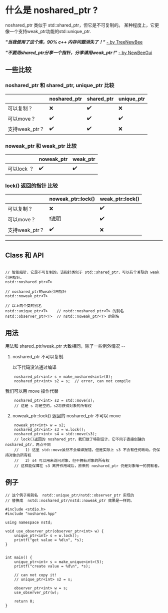 什么是 noshared_ptr ?
=============

noshared_ptr 类似于 std::shared_ptr，但它是不可复制的。
某种程度上，它更像一个支持weak_ptr功能的std::unique_ptr.

<b><i>"当我使用了这个库，90% c++ 内存问题消失了！"</i></b> <a href="https://github.com/xhawk18/noshared_ptr">- by TreeNewBee</a>

<b><i>"不要用shared_ptr分享一个指针，分享请用weak_ptr !"</i></b> <a href="https://github.com/xhawk18/noshared_ptr">- by NewBeeGui</a>

## 一些比较

### noshared_ptr 和 shared_ptr, unique_ptr 比较

|                | noshared_ptr       | shared_ptr         | unique_ptr         |
|----------------|--------------------|--------------------|--------------------|
| 可以复制？     | :x:                | :heavy_check_mark: | :x:                |
| 可以move？     | :heavy_check_mark: | :heavy_check_mark: | :heavy_check_mark: |
| 支持weak_ptr？ | :heavy_check_mark: | :heavy_check_mark: | :x:                |

### noweak_ptr 和 weak_ptr 比较

|             | noweak_ptr         | weak_ptr           |
|-------------|--------------------|--------------------|
| 可以lock ？ | :heavy_check_mark: | :heavy_check_mark: |

### lock() 返回的指针 比较

|                | noweak_ptr::lock()                        | weak_ptr::lock()   |
|----------------|-------------------------------------------|--------------------|
| 可以复制？     | :x:                                       | :heavy_check_mark: |
| 可以move？     | :exclamation:[说明](#noweak_ptr_lock) | :heavy_check_mark: |
| 支持weak_ptr？ | :heavy_check_mark:                        | :x:                |



------------

## Class 和 API

```

// 智能指针，它是不可复制的。该指针类似于 std::shared_ptr，可以有个关联的 weak引用指针。
nstd::noshared_ptr<T> 

// noshared_ptr的weak引用指针
nstd::noweak_ptr<T>

// 以上两个类的别名
nstd::unique_ptr<T>    // nstd::noshared_ptr<T> 的别名
nstd::observer_ptr<T>  // nstd::noweak_ptr<T> 的别名

```

## 用法

用法和 shared_ptr/weak_ptr 大致相同，除了一些例外情况 --

1. noshared_ptr 不可以复制.
   
   以下代码没法通过编译

```
    noshared_ptr<int> s = make_noshared<int>(8);
    noshared_ptr<int> s2 = s;  // error, can not compile
```

   我们可以用 move 操作代替

```
    noshared_ptr<int> s2 = std::move(s);
    // 这是 s 将是空的，s2将获得对象的所有权
```

2. <a id="noweak_ptr_lock">noweak_ptr::lock() 返回的 noshared_ptr 不可以 move</a>

```
    noweak_ptr<int> w = s2;
    noshared_ptr<int> s3 = w.lock();
    noshared_ptr<int> s4 = std::move(s3);
    // lock()返回的 noshared_ptr，我们做了特别设计，它不同于直接创建的 noshared_ptr，两点不同
    //   1) 这里 std::move虽然不会编译报错，但是实际上 s3 不会有任何改动，仍保持对象的所有权
    //   2) s4 可以用来访问对象，但不拥有对象的所有权
    // 这样能保障在 s3 离开作用域后，原来的 noshared_ptr 仍是对象唯一的拥有者。
```

## 例子

```
// 这个例子用别名  nstd::unique_ptr/nstd::observer_ptr 实现的
// 替换成  nstd::noshared_ptr/nstd::noweak_ptr 效果是一样的。

#include <stdio.h>
#include "noshared.hpp"

using namespace nstd;

void use_observer_ptr(observer_ptr<int> w) {
    unique_ptr<int> s = w.lock();
    printf("get value = %d\n", *s);
}


int main() {
    unique_ptr<int> s = make_unique<int>(5);
    printf("create value = %d\n", *s);

    // can not copy it!
    // unique_ptr<int> s2 = s;

    observer_ptr<int> w = s;
    use_observer_ptr(w);
    
    return 0;
}
```
